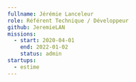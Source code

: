 ```yaml
---
fullname: Jérémie Lanceleur
role: Référent Technique / Développeur
github: JeremieLAN
missions:
  - start: 2020-04-01
    end: 2022-01-02
    status: admin
startups:
  - estime
---
```

